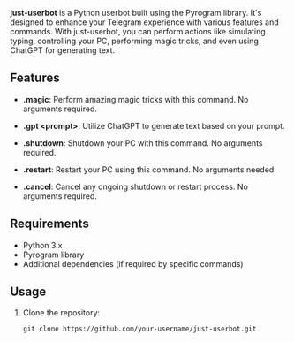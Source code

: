 
**just-userbot** is a Python userbot built using the Pyrogram library. It's designed to enhance your Telegram experience with various features and commands. With just-userbot, you can perform actions like simulating typing, controlling your PC, performing magic tricks, and even using ChatGPT for generating text.

## Features

- **.magic**: Perform amazing magic tricks with this command. No arguments required.

- **.gpt \<prompt>**: Utilize ChatGPT to generate text based on your prompt.

- **.shutdown**: Shutdown your PC with this command. No arguments required.

- **.restart**: Restart your PC using this command. No arguments needed.

- **.cancel**: Cancel any ongoing shutdown or restart process. No arguments required.

## Requirements

- Python 3.x
- Pyrogram library
- Additional dependencies (if required by specific commands)

## Usage

1. Clone the repository:

   ```shell
   git clone https://github.com/your-username/just-userbot.git